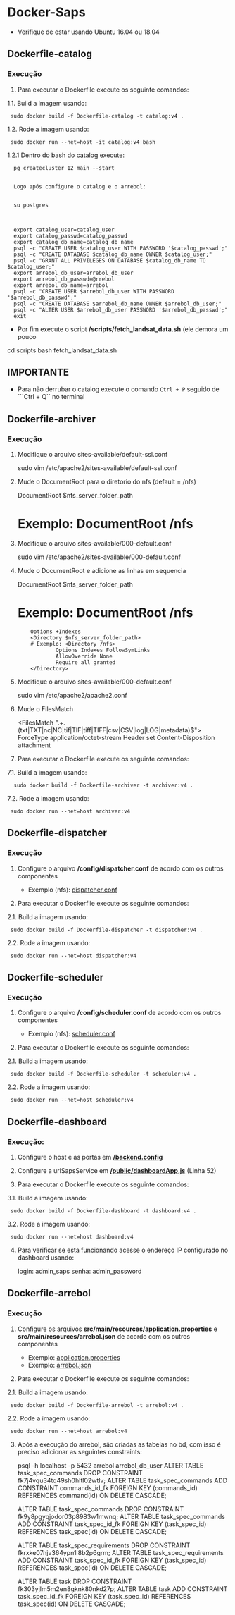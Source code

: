 # Docker-Saps
* Verifique de estar usando Ubuntu 16.04 ou 18.04

## Dockerfile-catalog
### Execução
1. Para executar o Dockerfile execute os seguinte comandos:

1.1. Build a imagem usando:
     
     
     sudo docker build -f Dockerfile-catalog -t catalog:v4 .
     
     
1.2. Rode a imagem usando:
     
     
     sudo docker run --net=host -it catalog:v4 bash 
     
     
1.2.1 Dentro do bash do catalog execute:
     
      
      pg_createcluster 12 main --start
      
      
      Logo após configure o catalog e o arrebol:
      
      
      su postgres
      
      
      
      export catalog_user=catalog_user
      export catalog_passwd=catalog_passwd
      export catalog_db_name=catalog_db_name
      psql -c "CREATE USER $catalog_user WITH PASSWORD '$catalog_passwd';"
      psql -c "CREATE DATABASE $catalog_db_name OWNER $catalog_user;"
      psql -c "GRANT ALL PRIVILEGES ON DATABASE $catalog_db_name TO $catalog_user;"
      export arrebol_db_user=arrebol_db_user
      export arrebol_db_passwd=@rrebol
      export arrebol_db_name=arrebol 
      psql -c "CREATE USER $arrebol_db_user WITH PASSWORD '$arrebol_db_passwd';"
      psql -c "CREATE DATABASE $arrebol_db_name OWNER $arrebol_db_user;"
      psql -c "ALTER USER $arrebol_db_user PASSWORD '$arrebol_db_passwd';"
      exit
      
      
* Por fim execute o script **/scripts/fetch_landsat_data.sh** (ele demora um pouco
 
 
 cd scripts
 bash fetch_landsat_data.sh
 
 
## IMPORTANTE
* Para não derrubar o catalog execute o comando ```Ctrl + P``` seguido de ```Ctrl + Q`` no terminal

## Dockerfile-archiver
### Execução
1. Modifique o arquivo sites-available/default-ssl.conf
   
   
   sudo vim /etc/apache2/sites-available/default-ssl.conf
   
   
2. Mude o DocumentRoot para o diretorio do nfs (default = /nfs)
   
   
   DocumentRoot $nfs_server_folder_path 
   # Exemplo: DocumentRoot /nfs
   
   
3. Modifique o arquivo sites-available/000-default.conf
   
   
   sudo vim /etc/apache2/sites-available/000-default.conf
   
   
4. Mude o DocumentRoot e adicione as linhas em sequencia
   
   
   DocumentRoot $nfs_server_folder_path 
   # Exemplo: DocumentRoot /nfs
           Options +Indexes
           <Directory $nfs_server_folder_path>
           # Exemplo: <Directory /nfs>
                   Options Indexes FollowSymLinks
                   AllowOverride None
                   Require all granted
           </Directory>
   
   
5. Modifique o arquivo sites-available/000-default.conf
  
   
   sudo vim /etc/apache2/apache2.conf
   
   
6. Mude o FilesMatch 
   
   
   <FilesMatch ".+\.(txt|TXT|nc|NC|tif|TIF|tiff|TIFF|csv|CSV|log|LOG|metadata)$">
           ForceType application/octet-stream
           Header set Content-Disposition attachment
   </FilesMatch>
   
   
7. Para executar o Dockerfile execute os seguinte comandos:
 
7.1. Build a imagem usando:
      
      
      sudo docker build -f Dockerfile-archiver -t archiver:v4 .
      
        
7.2. Rode a imagem usando:

     
     sudo docker run --net=host archiver:v4
     
        
## Dockerfile-dispatcher
### Execução
1. Configure o arquivo **/config/dispatcher.conf** de acordo com os outros componentes
   * Exemplo (nfs): [dispatcher.conf](./confs/dispatcher/clean/dispatcher.conf) 
   
2. Para executar o Dockerfile execute os seguinte comandos:

2.1. Build a imagem usando:
     
     
     sudo docker build -f Dockerfile-dispatcher -t dispatcher:v4 .
     
        
2.2. Rode a imagem usando:
     
     
     sudo docker run --net=host dispatcher:v4
     
        
## Dockerfile-scheduler
### Execução
1. Configure o arquivo **/config/scheduler.conf** de acordo com os outros componentes
   * Exemplo (nfs): [scheduler.conf](./confs/scheduler/clean/scheduler.conf) 
   
2. Para executar o Dockerfile execute os seguinte comandos:

2.1. Build a imagem usando:
     
     
     sudo docker build -f Dockerfile-scheduler -t scheduler:v4 .
     
        
2.2. Rode a imagem usando:
     
     
     sudo docker run --net=host scheduler:v4
     
        
## Dockerfile-dashboard
### Execução:
1. Configure o host e as portas em [**/backend.config**](./confs/dashboard/clean/backend.config)

2. Configure a urlSapsService em [**/public/dashboardApp.js**](./confs/dashboard/clean/dashboardApp.js) (Linha 52)

3. Para executar o Dockerfile execute os seguinte comandos:

3.1. Build a imagem usando:
     
     
     sudo docker build -f Dockerfile-dashboard -t dashboard:v4 .
     
        
3.2. Rode a imagem usando:
     
     
     sudo docker run --net=host dashboard:v4
     
        
4. Para verificar se esta funcionando acesse o endereço IP configurado no dashboard usando:
   
   
   login: admin_saps
   senha: admin_password
   
   
## Dockerfile-arrebol
### Execução
1. Configure os arquivos **src/main/resources/application.properties** e **src/main/resources/arrebol.json** de acordo com os outros componentes
   * Exemplo: [application.properties](./confs/arrebol/clean/application.properties) 
   * Exemplo: [arrebol.json](./confs/arrebol/clean/arrebol.json)
   
2. Para executar o Dockerfile execute os seguinte comandos:
 
2.1. Build a imagem usando:
     
     
     sudo docker build -f Dockerfile-arrebol -t arrebol:v4 .
     
        
2.2. Rode a imagem usando:
     
     
     sudo docker run --net=host arrebol:v4
     
        
3. Após a execução do arrebol, são criadas as tabelas no bd, com isso é preciso adicionar as seguintes constraints:
   
   
   psql -h localhost -p 5432 arrebol arrebol_db_user
   ALTER TABLE task_spec_commands DROP CONSTRAINT fk7j4vqu34tq49sh0hltl02wtlv;
   ALTER TABLE task_spec_commands ADD CONSTRAINT commands_id_fk FOREIGN KEY (commands_id) REFERENCES command(id) ON DELETE CASCADE;

   ALTER TABLE task_spec_commands DROP CONSTRAINT fk9y8pgyqjodor03p8983w1mwnq;
   ALTER TABLE task_spec_commands ADD CONSTRAINT task_spec_id_fk FOREIGN KEY (task_spec_id) REFERENCES task_spec(id) ON DELETE CASCADE;

   ALTER TABLE task_spec_requirements DROP CONSTRAINT fkrxke07njv364ypn1i8b2p6grm;
   ALTER TABLE task_spec_requirements ADD CONSTRAINT task_spec_id_fk FOREIGN KEY (task_spec_id) REFERENCES task_spec(id) ON DELETE CASCADE;

   ALTER TABLE task DROP CONSTRAINT fk303yjlm5m2en8gknk80nkd27p; 
   ALTER TABLE task ADD CONSTRAINT task_spec_id_fk FOREIGN KEY (task_spec_id) REFERENCES task_spec(id) ON DELETE CASCADE;
   
